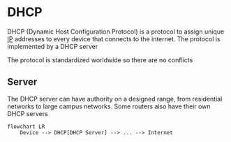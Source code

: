 # DHCP
DHCP (Dynamic Host Configuration Protocol) is a protocol to assign unique [IP](./CS50x_IP.md) addresses to every device that connects to the internet. The protocol is implemented by a DHCP server

The protocol is standardized worldwide so there are no conflicts

## Server
The DHCP server can have authority on a designed range, from residential networks to large campus networks. Some routers also have their own DHCP servers

```mermaid
flowchart LR
    Device --> DHCP[DHCP Server] --> ... --> Internet
```
